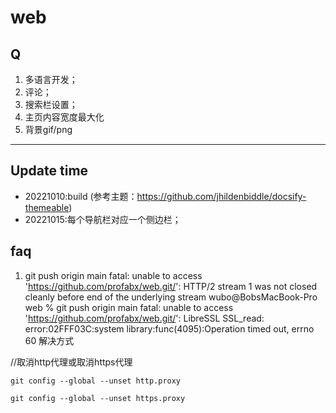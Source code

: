 # web

## Q
   
1. 多语言开发；
2. 评论；
3. 搜索栏设置；
4. 主页内容宽度最大化
5. 背景gif/png
   



****
## Update time
* 20221010:build (参考主题：https://github.com/jhildenbiddle/docsify-themeable)
* 20221015:每个导航栏对应一个侧边栏；




## faq

1. git push origin main
fatal: unable to access 'https://github.com/profabx/web.git/': HTTP/2 stream 1 was not closed cleanly before end of the underlying stream
wubo@BobsMacBook-Pro web % git push origin main
fatal: unable to access 'https://github.com/profabx/web.git/': LibreSSL SSL_read: error:02FFF03C:system library:func(4095):Operation timed out, errno 60
解决方式

//取消http代理或取消https代理 

 ```
git config --global --unset http.proxy
 ```

```
git config --global --unset https.proxy
```